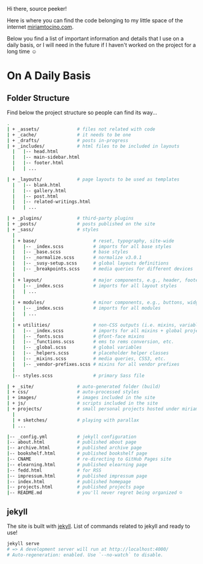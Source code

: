 Hi there, source peeker!

Here is where you can find the code belonging to my little space of the internet [miriamtocino.com](http://www.miriamtocino.com/).

Below you find a list of important information and details that I use on a daily basis, or I will need in the future if I haven't worked on the project for a long time ☺

On A Daily Basis
=======

## Folder Structure

Find below the project structure so people can find its way...

```bash
.
| + _assets/              # files not related with code
| + _cache/               # it needs to be one
| + _drafts/              # posts in-progress
| + _includes/            # html files to be included in layouts
  |   |-- head.html
  |   |-- main-sidebar.html
  |   |-- footer.html
  |   | ...

| + _layouts/             # page layouts to be used as templates
  |   |-- blank.html
  |   |-- gallery.html
  |   |-- post.html
  |   |-- related-writings.html
  |   | ...

| + _plugins/             # third-party plugins
| + _posts/               # posts published on the site
| + _sass/                # styles
  |
  | + base/                     # reset, typography, site-wide
  |   |-- _index.scss           # imports for all base styles
  |   |-- _base.scss            # base styles
  |   |-- _normalize.scss       # normalize v3.0.1
  |   |-- _susy-setup.scss      # global layouts definitions
  |   |-- _breakpoints.scss     # media queries for different devices
  |
  | + layout/                   # major components, e.g., header, footer etc.
  |   |-- _index.scss           # imports for all layout styles
  |   | ...
  |
  | + modules/                  # minor components, e.g., buttons, widgets etc.
  |   |-- _index.scss           # imports for all modules
  |   | ...
  |
  | + utilities/                # non-CSS outputs (i.e. mixins, variables) & non-modules
  |   |-- _index.scss           # imports for all mixins + global project variables
  |   |-- _fonts.scss           # @font-face mixins
  |   |-- _functions.scss       # ems to rems conversion, etc.
  |   |-- _global.scss          # global variables
  |   |-- _helpers.scss         # placeholder helper classes
  |   |-- _mixins.scss          # media queries, CSS3, etc.
  |   |-- _vendor-prefixes.scss # mixins for all vendor prefixes
  |
  |-- styles.scss               # primary Sass file

| + _site/                # auto-generated folder (build)
| + css/                  # auto-processed styles
| + images/               # images included in the site
| + js/                   # scripts included in the site
| + projects/             # small personal projects hosted under miriamtocino.com
  |
  | + sketches/           # playing with parallax
  | ...

|-- _config.yml           # jekyll configuration
|-- about.html            # published about page
|-- archive.html          # published archive page
|-- bookshelf.html        # published bookshelf page
|-- CNAME                 # re-directing to GitHub Pages site
|-- elearning.html        # published elearning page
|-- fedd.html             # for RSS
|-- impressum.html        # published impressum page
|-- index.html            # published homepage
|-- projects.html         # published projects page
|-- README.md             # you'll never regret being organized ☺

```

## jekyll

The site is built with [jekyll](http://jekyllrb.com/).
List of commands related to jekyll and ready to use!

```bash
jekyll serve
# => A development server will run at http://localhost:4000/
# Auto-regeneration: enabled. Use `--no-watch` to disable.
```